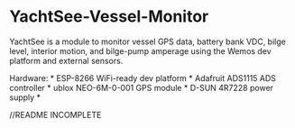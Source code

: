 # YachtSee-Vessel-Monitor

YachtSee is a module to monitor vessel GPS data, battery bank VDC, bilge level, interior motion, 
and bilge-pump amperage using the Wemos dev platform and external sensors.

Hardware: * ESP-8266 WiFi-ready dev platform
          * Adafruit ADS1115 ADS controller
          * ublox NEO-6M-0-001 GPS module
          * D-SUN 4R7228 power supply
          * 
          
//README INCOMPLETE
